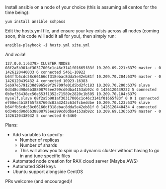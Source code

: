 Install ansible on a node of your choice (this is assuming all centos for the time being):

```
yum install ansible sshpass
```

Edit the hosts.yml file, and ensure your key exists across all nodes (coming soon, this code will add it all for you), then simply run:

```
ansible-playbook -i hosts.yml site.yml
```

And voila!

```
127.0.0.1:6379> CLUSTER NODES
08f2a5b901af30317006c1c46c3141f01665f83f 10.209.69.221:6379 master - 0 1426120440033 6 connected 5461-10922
b64ffb6cdc58c66166df318ebac8dda5e42eb81f 10.209.70.204:6379 master - 0 1426120439432 4 connected 10923-16383
5eb97e5791230d9965e9f29709fe01d5bd2fc183 10.209.70.200:6379 slave 0d348cd90d6b38808795ee299cd0dba4153ab92c 0 1426120439232 5 connected
0b0ef36438ec56e553f1352c71589c2820c1b505 10.209.70.104:6379 myself,slave 08f2a5b901af30317006c1c46c3141f01665f83f 0 0 1 connected
e700ec4b18f65f88760dc03a3242c63dfcbeddbe 10.209.70.123:6379 slave b64ffb6cdc58c66166df318ebac8dda5e42eb81f 0 1426120440434 4 connected
0d348cd90d6b38808795ee299cd0dba4153ab92c 10.209.69.136:6379 master - 0 1426120438932 5 connected 0-5460
```

Plans:

- Add variables to specify:
  - Number of replicas
  - Number of shards
  - This will allow you to spin up a dynamic cluster without having to go in and tune specific files
- Automated node creation for RAX cloud server (Maybe AWS)
- Automated SSH keys
- Ubuntu support alongside CentOS
 

PRs welcome (and encouraged)!
